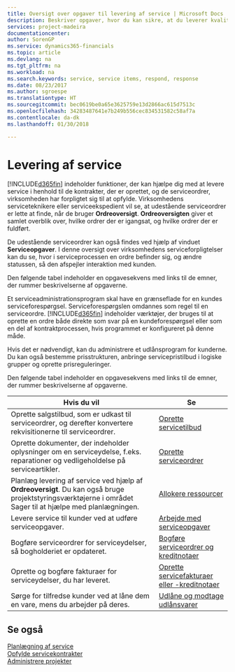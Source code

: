 ```yaml
---
title: Oversigt over opgaver til levering af service | Microsoft Docs
description: Beskriver opgaver, hvor du kan sikre, at du leverer kvalitetsservice og leverer op til aftaler med kunderne.
services: project-madeira
documentationcenter: 
author: SorenGP
ms.service: dynamics365-financials
ms.topic: article
ms.devlang: na
ms.tgt_pltfrm: na
ms.workload: na
ms.search.keywords: service, service items, respond, response
ms.date: 08/23/2017
ms.author: sgroespe
ms.translationtype: HT
ms.sourcegitcommit: bec0619be0a65e3625759e13d2866ac615d7513c
ms.openlocfilehash: 34283487641e7b249b556cec834531582c58af7a
ms.contentlocale: da-dk
ms.lasthandoff: 01/30/2018

---
```

# <a name="delivering-service"></a>Levering af service
[!INCLUDE[d365fin](includes/d365fin_md.md)]  indeholder funktioner, der kan hjælpe dig med at levere service i henhold til de kontrakter, der er oprettet, og de serviceordrer, virksomheden har forpligtet sig til at opfylde. Virksomhedens serviceteknikere eller serviceekspedient vil se, at udestående serviceordrer er lette at finde, når de bruger **Ordreoversigt**. **Ordreoversigten** giver et samlet overblik over, hvilke ordrer der er igangsat, og hvilke ordrer der er fuldført.  
  
De udestående serviceordrer kan også findes ved hjælp af vinduet **Serviceopgaver**. I denne oversigt over virksomhedens serviceforpligtelser kan du se, hvor i serviceprocessen en ordre befinder sig, og ændre statussen, så den afspejler interaktion med kunden.  
  
Den følgende tabel indeholder en opgavesekvens med links til de emner, der rummer beskrivelserne af opgaverne.   

Et serviceadministrationsprogram skal have en grænseflade for en kundes serviceforespørgsel. Serviceforespørgslen omdannes som regel til en serviceordre. [!INCLUDE[d365fin](includes/d365fin_md.md)] indeholder værktøjer, der bruges til at oprette en ordre både direkte som svar på en kundeforespørgsel eller som en del af kontraktprocessen, hvis programmet er konfigureret på denne måde.  
  
Hvis det er nødvendigt, kan du administrere et udlånsprogram for kunderne. Du kan også bestemme prisstrukturen, anbringe servicepristilbud i logiske grupper og oprette prisreguleringer.  
  
Den følgende tabel indeholder en opgavesekvens med links til de emner, der rummer beskrivelserne af opgaverne.   
  
|**Hvis du vil**|**Se**|  
|------------|-------------|  
|Oprette salgstilbud, som er udkast til serviceordrer, og derefter konvertere rekvisitionerne til serviceordrer.|[Oprette servicetilbud](service-how-to-create-service-quotes.md)|
|Oprette dokumenter, der indeholder oplysninger om en serviceydelse, f.eks. reparationer og vedligeholdelse på serviceartikler.|[Oprette serviceordrer](service-how-to-create-service-orders.md)|
|Planlæg levering af service ved hjælp af **Ordreoversigt**. Du kan også bruge projektstyringsværktøjerne i området Sager til at hjælpe med planlægningen.|[Allokere ressourcer](service-how-to-allocate-resources.md)|  
|Levere service til kunder ved at udføre serviceopgaver.|[Arbejde med serviceopgaver](service-how-to-work-on-service-tasks.md)|  
|Bogføre serviceordrer for serviceydelser, så bogholderiet er opdateret.|[Bogføre serviceordrer og kreditnotaer](service-how-to-post-service-orders.md)|  
|Oprette og bogføre fakturaer for serviceydelser, du har leveret.|[Oprette servicefakturaer eller -kreditnotaer](service-how-create-invoices.md)|  
|Sørge for tilfredse kunder ved at låne dem en vare, mens du arbejder på deres.| [Udlåne og modtage udlånsvarer](service-how-to-lend-receive-loaners.md)|
  
## <a name="see-also"></a>Se også  
[Planlægning af service](service-plan-service.md)  
[Opfylde servicekontrakter](service-fulfill-service-contracts.md)  
[Administrere projekter](projects-manage-projects.md)  


